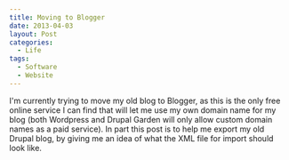 ```yaml
---
title: Moving to Blogger
date: 2013-04-03
layout: Post
categories:
  - Life
tags:
  - Software
  - Website
---
```


I'm currently trying to move my old blog to Blogger, as this is the only free online service I can find that will let me use my own domain name for my blog (both Wordpress and Drupal Garden will only allow custom domain names as a paid service). In part this post is to help me export my old Drupal blog, by giving me an idea of what the XML file for import should look like.

<!-- more -->

